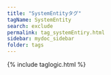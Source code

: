 ```yaml
---
title: "SystemEntityタグ"
tagName: SystemEntity
search: exclude
permalink: tag_systemEntiry.html
sidebar: mydoc_sidebar
folder: tags
---
```

{% include taglogic.html %}
